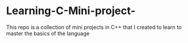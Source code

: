 # Learning-C-Mini-project-
This repo is a collection of mini projects in C++ that I created to learn to master the basics of the language

